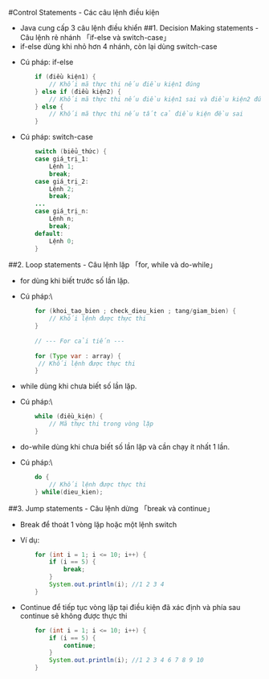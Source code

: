#Control Statements - Các câu lệnh điều kiện
- Java cung cấp 3 câu lệnh điều khiển
##1. Decision Making statements - Câu lệnh rẻ nhánh
「if-else và switch-case」
- if-else dùng khi nhỏ hơn 4 nhánh, còn lại dùng switch-case
+ Cú pháp: if-else
	```Java
		if (điều kiện1) {
			// Khối mã thực thi nếu điều kiện1 đúng
		} else if (điều kiện2) {
			// Khối mã thực thi nếu điều kiện1 sai và điều kiện2 đúng
		} else {
			// Khối mã thực thi nếu tất cả điều kiện đều sai
		}
	```
+ Cú pháp: switch-case
	```Java
		switch (biểu_thức) {
		case giá_trị_1:
			Lệnh 1;
			break;
		case giá_trị_2:
			Lệnh 2;
			break;
		...
		case giá_trị_n:
			Lệnh n;
			break;
		default:
			Lệnh 0;
		}
	```
##2. Loop statements - Câu lệnh lặp
「for, while và do-while」
- for dùng khi biết trước số lần lặp.
+ Cú pháp:\
	```Java
		for (khoi_tao_bien ; check_dieu_kien ; tang/giam_bien) { 
			// Khối lệnh được thực thi
		}
		
		// --- For cải tiến ---
		
		for (Type var : array) { 
		 // Khối lệnh được thực thi
		}
	```
- while dùng khi chưa biết số lần lặp.
+ Cú pháp:\
	```Java
		while (điều_kiện) {
			// Mã thực thi trong vòng lặp
		}
	```
- do-while dùng khi chưa biết số lần lặp và cần chạy ít nhất 1 lần.
+ Cú pháp:\
	```Java
		do { 
			// Khối lệnh được thực thi
		} while(dieu_kien);
	```
##3. Jump statements - Câu lệnh dừng
「break và continue」
- Break để thoát 1 vòng lặp hoặc một lệnh switch
+ Ví dụ:
	```Java
		for (int i = 1; i <= 10; i++) {
            if (i == 5) {
                break;
            }
            System.out.println(i); //1 2 3 4
        }
	```
- Continue để tiếp tục vòng lặp tại điều kiện đã xác định và phía sau continue sẽ không được thực thi
	```Java
		for (int i = 1; i <= 10; i++) {
            if (i == 5) {
                continue;
            }
            System.out.println(i); //1 2 3 4 6 7 8 9 10
        }
	```
